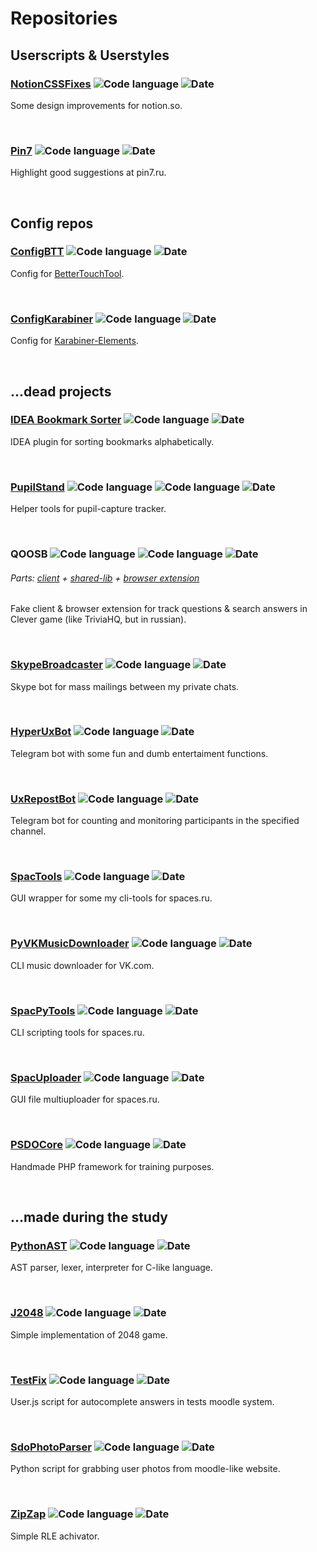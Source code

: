 # Repositories

## Userscripts & Userstyles
### [NotionCSSFixes](https://github.com/Holovin/notion_css_fixes) ![Code language](https://img.shields.io/badge/code-css-563d7c?style=plastic) ![Date](https://img.shields.io/badge/date-2019-fff?style=plastic)

Some design improvements for notion.so.

 
<!-- -->
### [Pin7](https://github.com/Holovin/notion_css_fixes) ![Code language](https://img.shields.io/badge/code-javascript-f1e05a?style=plastic) ![Date](https://img.shields.io/badge/date-2019-fff?style=plastic)

Highlight good suggestions at pin7.ru.

 
<!-- -->
## Config repos
### [ConfigBTT](https://github.com/Holovin/config_btt) ![Code language](https://img.shields.io/badge/code-config-gray?style=plastic) ![Date](https://img.shields.io/badge/date-2019-fff?style=plastic)

Config for [BetterTouchTool](https://folivora.ai/).

 
<!-- -->
### [ConfigKarabiner](https://github.com/Holovin/config_karabiner) ![Code language](https://img.shields.io/badge/code-config-gray?style=plastic) ![Date](https://img.shields.io/badge/date-2019-fff?style=plastic)

Config for [Karabiner-Elements](https://karabiner-elements.pqrs.org/).

 
<!-- -->
## ...dead projects
### [IDEA Bookmark Sorter](https://github.com/Holovin/idea_ddd_bookmarks_sorter) ![Code language](https://img.shields.io/badge/code-java-orange?style=plastic) ![Date](https://img.shields.io/badge/date-2020-fff?style=plastic)

IDEA plugin for sorting bookmarks alphabetically.

 
<!-- -->

### [PupilStand](https://github.com/Holovin/pupil_stand) ![Code language](https://img.shields.io/badge/code-javascript-f1e05a?style=plastic) ![Code language](https://img.shields.io/badge/code-reactjs-61dafb?style=plastic) ![Date](https://img.shields.io/badge/date-2019-fff?style=plastic)

Helper tools for pupil-capture tracker.

 
<!-- -->
### QOOSB ![Code language](https://img.shields.io/badge/code-node+typescript-2b7489?style=plastic) ![Code language](https://img.shields.io/badge/code-javascript-f1e05a?style=plastic) ![Date](https://img.shields.io/badge/date-2018-fff?style=plastic)

###### Parts: [client](https://github.com/Holovin/qoosb_lp) + [shared-lib](https://github.com/Holovin/qoosb_shared) + [browser extension](https://github.com/Holovin/qoosb_bro/tree/dev)

Fake client & browser extension for track questions & search answers in Clever game (like TriviaHQ, but in russian).

 
<!-- -->
### [SkypeBroadcaster](https://github.com/Holovin/_sk_broadcaster) ![Code language](https://img.shields.io/badge/code-node+typescript-2b7489?style=plastic) ![Date](https://img.shields.io/badge/date-2018-fff?style=plastic)

Skype bot for mass mailings between my private chats.

 
<!-- -->
### [HyperUxBot](https://github.com/Holovin/_HyperUxBot/) ![Code language](https://img.shields.io/badge/code-nodejs-green?style=plastic) ![Date](https://img.shields.io/badge/date-2018-fff?style=plastic)

Telegram bot with some fun and dumb entertaiment functions.

 
<!-- -->
### [UxRepostBot](https://github.com/Holovin/_UxRepostBot_Legacy) ![Code language](https://img.shields.io/badge/code-python-blue?style=plastic) ![Date](https://img.shields.io/badge/date-2017−2018-fff?style=plastic)

Telegram bot for counting and monitoring participants in the specified channel.

 
<!-- -->
### [SpacTools](https://github.com/Holovin/Spac_Tools) ![Code language](https://img.shields.io/badge/code-C%23-darkblue?style=plastic) ![Date](https://img.shields.io/badge/date-2016-fff?style=plastic)

GUI wrapper for some my cli-tools for spaces.ru.

 
<!-- -->
### [PyVKMusicDownloader](https://github.com/Holovin/_PyVKMusicDownload) ![Code language](https://img.shields.io/badge/code-python-blue?style=plastic) ![Date](https://img.shields.io/badge/date-2016-fff?style=plastic)

CLI music downloader for VK.com.

 
<!-- -->
### [SpacPyTools](https://github.com/Holovin/Spac_PyTools) ![Code language](https://img.shields.io/badge/code-python-blue?style=plastic) ![Date](https://img.shields.io/badge/date-2016-fff?style=plastic)

CLI scripting tools for spaces.ru.

 
<!-- -->
### [SpacUploader](https://github.com/Holovin/Spac_Uploader) ![Code language](https://img.shields.io/badge/code-C%23-darkblue?style=plastic) ![Date](https://img.shields.io/badge/date-2015−2016-fff?style=plastic)

GUI file multiuploader for spaces.ru.

 
<!-- -->
### [PSDOCore](https://github.com/Holovin/_psdo_core/) ![Code language](https://img.shields.io/badge/code-php-skyblue?style=plastic) ![Date](https://img.shields.io/badge/date-2015−2016-fff?style=plastic)

Handmade PHP framework for training purposes.

 
<!-- -->






## ...made during the study
### [PythonAST](https://github.com/Holovin/VS_PythonAST/tree/dev) ![Code language](https://img.shields.io/badge/code-python-blue?style=plastic) ![Date](https://img.shields.io/badge/date-2016-fff?style=plastic)

AST parser, lexer, interpreter for C-like language.

 
<!-- -->
### [J2048](https://github.com/Holovin/VS_J2048) ![Code language](https://img.shields.io/badge/code-java-orange?style=plastic) ![Date](https://img.shields.io/badge/date-2016-fff?style=plastic)

Simple implementation of 2048 game.

 
<!-- -->
### [TestFix](https://github.com/Holovin/VS_TestFixUserJS/blob/dev/core.user.js) ![Code language](https://img.shields.io/badge/code-javascript-f1e05a?style=plastic) ![Date](https://img.shields.io/badge/date-2016-fff?style=plastic)

User.js script for autocomplete answers in tests moodle system.

 
<!-- -->
### [SdoPhotoParser](https://github.com/Holovin/VS_SdoPhotoParser) ![Code language](https://img.shields.io/badge/code-python-blue?style=plastic) ![Date](https://img.shields.io/badge/date-2016-fff?style=plastic)

Python script for grabbing user photos from moodle-like website.

 
<!-- -->
### [ZipZap](https://github.com/Holovin/VS_ZipZap) ![Code language](https://img.shields.io/badge/code-C%23-darkblue?style=plastic) ![Date](https://img.shields.io/badge/date-2015-fff?style=plastic)

Simple RLE achivator.

 
<!-- -->
